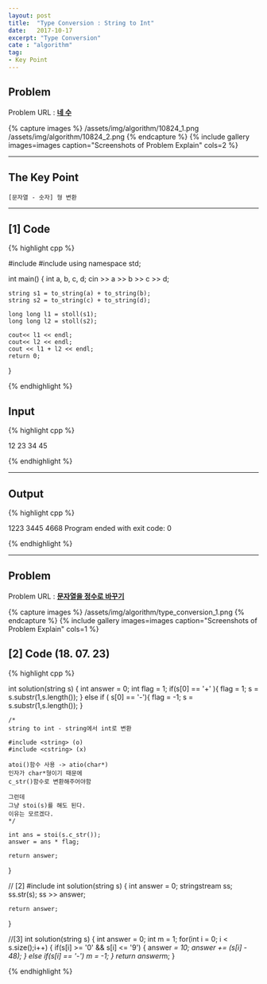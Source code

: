 ```yaml
---
layout: post
title:  "Type Conversion : String to Int"
date:   2017-10-17
excerpt: "Type Conversion"
cate : "algorithm"
tag:
- Key Point
---
```


## Problem
Problem URL : **[네 수](https://www.acmicpc.net/problem/10824)**

{% capture images %}
    /assets/img/algorithm/10824_1.png
    /assets/img/algorithm/10824_2.png
{% endcapture %}
{% include gallery images=images caption="Screenshots of Problem Explain" cols=2 %}

---


## The Key Point

    [문자열 - 숫자] 형 변환

---


## [1] Code
{% highlight cpp %}


#include <iostream>
#include <string>
using namespace std;

int main() {
    int a, b, c, d;
    cin >> a >> b >> c >> d;
    
    string s1 = to_string(a) + to_string(b);
    string s2 = to_string(c) + to_string(d);
    
    long long l1 = stoll(s1);
    long long l2 = stoll(s2);
    
    cout<< l1 << endl;
    cout<< l2 << endl;
    cout << l1 + l2 << endl;
    return 0;
}

{% endhighlight %}

## Input

{% highlight cpp %}

12 23 34 45

{% endhighlight %}

---
## Output

{% highlight cpp %}

1223
3445
4668
Program ended with exit code: 0

{% endhighlight %}


---


## Problem
Problem URL : **[문자열을 정수로 바꾸기](https://programmers.co.kr/learn/courses/30/lessons/12925)**

{% capture images %}
    /assets/img/algorithm/type_conversion_1.png
{% endcapture %}
{% include gallery images=images caption="Screenshots of Problem Explain" cols=1 %}


## [2] Code (18. 07. 23)

{% highlight cpp %}

int solution(string s) {
    int answer = 0;
    int flag = 1;
    if(s[0] == '+' ){
        flag = 1;
        s = s.substr(1,s.length());
    }
    else if ( s[0] == '-'){
        flag = -1;
        s = s.substr(1,s.length());
    }


    /*
    string to int - string에서 int로 변환
    
    #include <string> (o)
    #include <cstring> (x)

    atoi()함수 사용 -> atio(char*)
    인자가 char*형이기 때문에
    c_str()함수로 변환해주어야함

    그런데
    그냥 stoi(s)를 해도 된다. 
    이유는 모르겠다.
    */
    
    int ans = stoi(s.c_str());
    answer = ans * flag;
    
    return answer;
}


// [2]
#include <sstream>
int solution(string s) {
    int answer = 0;
    stringstream ss;
    ss.str(s);
    ss >> answer;

    return answer;
}


//[3]
int solution(string s) {
    int answer = 0;
    int m = 1;
    for(int i = 0; i < s.size();i++)
    {
        if(s[i] >= '0' && s[i] <= '9')
        {
        answer *= 10;
        answer += (s[i] - 48);
        }
        else if(s[i] == '-')
            m = -1;
    }
    return answer*m;
}

{% endhighlight %}

